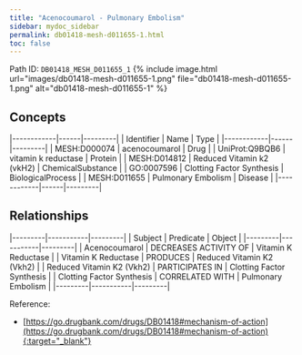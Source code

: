 ```yaml
---
title: "Acenocoumarol - Pulmonary Embolism"
sidebar: mydoc_sidebar
permalink: db01418-mesh-d011655-1.html
toc: false 
---
```



Path ID: `DB01418_MESH_D011655_1`
{% include image.html url="images/db01418-mesh-d011655-1.png" file="db01418-mesh-d011655-1.png" alt="db01418-mesh-d011655-1" %}

## Concepts

|------------|------|---------|
| Identifier | Name | Type    |
|------------|------|---------|
| MESH:D000074 | acenocoumarol | Drug |
| UniProt:Q9BQB6 | vitamin k reductase | Protein |
| MESH:D014812 | Reduced Vitamin k2 (vkH2) | ChemicalSubstance |
| GO:0007596 | Clotting Factor Synthesis | BiologicalProcess |
| MESH:D011655 | Pulmonary Embolism | Disease |
|------------|------|---------|

## Relationships

|---------|-----------|---------|
| Subject | Predicate | Object  |
|---------|-----------|---------|
| Acenocoumarol | DECREASES ACTIVITY OF | Vitamin K Reductase |
| Vitamin K Reductase | PRODUCES | Reduced Vitamin K2 (Vkh2) |
| Reduced Vitamin K2 (Vkh2) | PARTICIPATES IN | Clotting Factor Synthesis |
| Clotting Factor Synthesis | CORRELATED WITH | Pulmonary Embolism |
|---------|-----------|---------|

Reference:
  - [https://go.drugbank.com/drugs/DB01418#mechanism-of-action](https://go.drugbank.com/drugs/DB01418#mechanism-of-action){:target="_blank"}